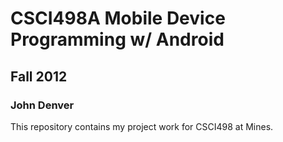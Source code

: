 # CSCI498A Mobile Device Programming w/ Android
## Fall 2012
### John Denver
This repository contains my project work for CSCI498 at Mines.
